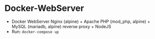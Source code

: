 # Docker-WebServer
- Docker WebServer Nginx (alpine) + Apache PHP (mod_php, alpine) + MySQL (mariadb, alpine) reverse proxy + NodeJS
- Run: `docker-compose up`

